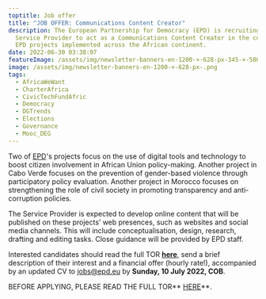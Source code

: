 ```yaml
---
toptitle: Job offer
title: "JOB OFFER: Communications Content Creator"
description: The European Partnership for Democracy (EPD) is recruiting a
  Service Provider to act as a Communications Content Creator in the context of
  EPD projects implemented across the African continent.
date: 2022-06-30 03:38:07
featureImage: /assets/img/newsletter-banners-en-1200-×-628-px-345-×-500-px-1-.png
image: /assets/img/newsletter-banners-en-1200-×-628-px-.png
tags:
  - AfricaWeWant
  - CharterAfrica
  - CivicTechFundAfric
  - Democracy
  - DGTrends
  - Elections
  - Governance
  - Mooc_DEG
---
```

Two of [EPD](https://epd.eu/)'s projects focus on the use of digital tools and technology to boost citizen involvement in African Union policy-making. Another project in Cabo Verde focuses on the prevention of gender-based violence through participatory policy evaluation. Another project in Morocco focuses on strengthening the role of civil society in promoting transparency and anti-corruption policies.

The Service Provider is expected to develop online content that will be published on these projects’ web presences, such as websites and social media channels. This will include conceptualisation, design, research, drafting and editing tasks. Close guidance will be provided by EPD staff.

Interested candidates should read the full TOR **[here](https://civictechfund.africa/wp-content/uploads/sites/4/2022/06/TOR-Communications-Content-Creator.pdf)**, send a brief description of their interest and a financial offer (hourly rate!), accompanied by an updated CV to [jobs@epd.eu](mailto:jobs@epd.eu) by **Sunday, 10 July 2022, COB**.

BEFORE APPLYING, PLEASE READ THE FULL TOR** [HERE](https://civictechfund.africa/wp-content/uploads/sites/4/2022/06/TOR-Communications-Content-Creator.pdf)**.